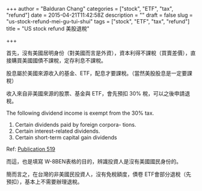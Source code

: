+++
author = "Balduran Chang"
categories = ["stock", "ETF", "tax", "refund"]
date = 2015-04-21T11:42:58Z
description = ""
draft = false
slug = "us-stock-refund-mei-gu-tui-shui"
tags = ["stock", "ETF", "tax", "refund"]
title = "US stock refund 美股退稅"

+++


首先，沒有美國居明身份（對美國而言是外資），資本利得不課稅（買賣差價），直接購買美國國債不課稅，定存利息不課稅。

股息屬於美國來源收入的基金、ETF，配息才要課稅。（當然美股股息是一定要課稅）

收入來自非美國來源的股票、基金與 ETF，會先預扣 30% 稅，可以之後申請退稅。

The following dividend income is exempt from the 30% tax.

1. Certain dividends paid by foreign corpora- tions. 
1. Certain interest-related dividends.
1. Certain short-term capital gain dividends

Ref: [Publication 519](http://www.irs.gov/uac/Publication-519,-U.S.-Tax-Guide-for-Aliens-1)

而這，也是填寫 W-8BEN表格的目的，辨識投資人是沒有美國國民身份的。

簡而言之，在台灣的非美國民投資人，沒有免稅額度，債卷 ETF會部分退稅（先預扣），基本上不需要辦理退稅。

